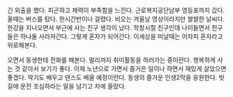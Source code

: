
긴 외출을 했다.
피곤하고 체력이 부족함을 느낀다.
근로복지공단남부 영등포까지 갔다.
올때는 버스를 탔다. 한시간반이나 걸렸다.
비오는 겨울날 영상이라지만 쌀쌀한 날씨다.
한강을 지나오면서 부근에 사는 친구 생각이 났다.
학창시절 친구인데 나이들면서 친구들은
하나둘 사라져간다. 그렇게 혼자가 되어간다.
이세상을 떠날때는 어차피 혼자라고 위로해본다.

오면서 동생한테 전화를 해본다.
멀리까지 취미활동을 하러가는 중이란다.
행복하게 사는 것 같아서 보기가 좋다.
이제 노년으로 가면서 즐거은 일이나 하면서
재밌게 살았으면 좋겠다.
악기도 배우고 댄스도 배울 예정이란다.
동생의 즐거운 인생2막을 응원한다.
빗길에 운전 조심하라는 말을 남기고
차에 올랐다.
 